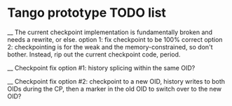 
Tango prototype TODO list
=========================

__ The current checkpoint implementation is fundamentally broken and
   needs a rewrite, or else.
   option 1: fix checkpoint to be 100% correct
   option 2: checkpointing is for the weak and the memory-constrained, so
             don't bother.  Instead, rip out the current checkpoint code,
             period. 

__ Checkpoint fix option #1: history splicing within the same OID?

__ Checkpoint fix option #2: checkpoint to a new OID, history writes to both
                             OIDs during the CP, then a marker in the old OID
                             to switch over to the new OID?


